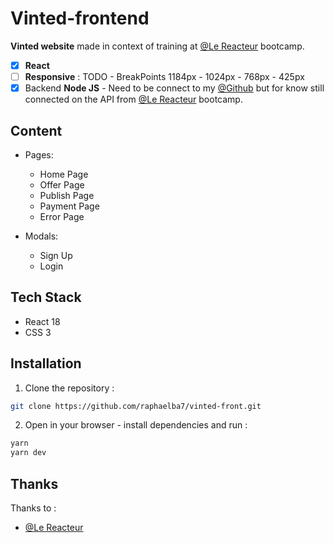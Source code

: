 # Vinted-frontend

**Vinted website** made in context of training at [@Le Reacteur](https://github.com/lereacteur) bootcamp.

- [x] **React**
- [ ] **Responsive** : TODO - BreakPoints 1184px - 1024px - 768px - 425px
- [x] Backend **Node JS** - Need to be connect to my [@Github](https://github.com/raphaelba7/vinted-backend) but for know still connected on the API from [@Le Reacteur](https://github.com/lereacteur) bootcamp.

## Content

- Pages:

  - Home Page
  - Offer Page
  - Publish Page
  - Payment Page
  - Error Page

- Modals:
  - Sign Up
  - Login

## Tech Stack

- React 18
- CSS 3

## Installation

1. Clone the repository :

```bash
git clone https://github.com/raphaelba7/vinted-front.git
```

2. Open in your browser - install dependencies and run :

```bash
yarn
yarn dev
```

## Thanks

Thanks to :

- [@Le Reacteur](https://github.com/lereacteur)

```

```
